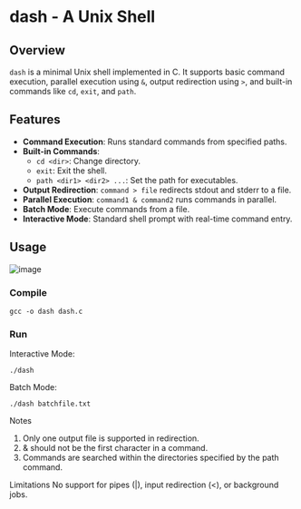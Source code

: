# dash - A Unix Shell

## Overview

`dash` is a minimal Unix shell implemented in C. It supports basic command execution, parallel execution using `&`, output redirection using `>`, and built-in commands like `cd`, `exit`, and `path`.

## Features

- **Command Execution**: Runs standard commands from specified paths.
- **Built-in Commands**:
  - `cd <dir>`: Change directory.
  - `exit`: Exit the shell.
  - `path <dir1> <dir2> ...`: Set the path for executables.
- **Output Redirection**: `command > file` redirects stdout and stderr to a file.
- **Parallel Execution**: `command1 & command2` runs commands in parallel.
- **Batch Mode**: Execute commands from a file.
- **Interactive Mode**: Standard shell prompt with real-time command entry.

## Usage

![image](https://github.com/user-attachments/assets/16a3cc8a-637e-4df5-bd96-8b309f2bc772)

### Compile

    gcc -o dash dash.c

### Run

Interactive Mode:

    ./dash

Batch Mode:

    ./dash batchfile.txt

Notes
1) Only one output file is supported in redirection.
2) & should not be the first character in a command.
3) Commands are searched within the directories specified by the path command.

Limitations
  No support for pipes (|), input redirection (<), or background jobs.
